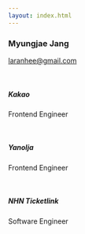 ```yaml
---
layout: index.html
---
```


### Myungjae Jang

laranhee@gmail.com

<br>

##### Kakao

Frontend Engineer

<br>

##### Yanolja

Frontend Engineer

<br>

##### NHN Ticketlink

Software Engineer
